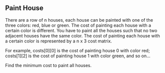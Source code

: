 ## Paint House

There are a row of n houses, each house can be painted with one of the three colors: red, blue or green. 
The cost of painting each house with a certain color is different.
You have to paint all the houses such that no two adjacent houses have the same color.
The cost of painting each house with a certain color is represented by a n x 3 cost matrix. 

For example, 
  costs[0][0] is the cost of painting house 0 with color red; 
  costs[1][2] is the cost of painting house 1 with color green, and so on... 

Find the minimum cost to paint all houses.
